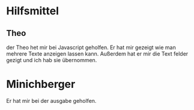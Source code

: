 # Hilfsmittel

## Theo

der Theo het mir bei Javascript geholfen. Er hat mir gezeigt wie man mehrere Texte anzeigen lassen kann.
Außerdem hat er mir die Text felder gezigt und ich hab sie übernommen.

# Minichberger

Er hat mir bei der ausgabe geholfen.